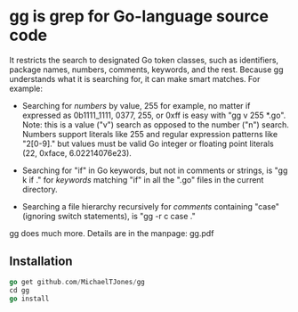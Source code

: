 
# gg is grep for Go-language source code

It restricts the search to
designated Go token classes, such as identifiers, package names, numbers, comments, keywords, and
the rest. Because gg understands what it is searching for, it can make smart matches. For
example:

* Searching for _numbers_ by value,  255 for example, no matter if expressed as
  0b1111_1111, 0377, 255, or 0xff is easy with "gg v 255 *.go". Note: this is a value ("v")
  search as opposed to the number ("n") search. Numbers support literals like 255 and
  regular expression patterns
  like "2\[0-9\]\." but values must be valid  Go integer or floating point
  literals (22, 0xface, 6.02214076e23).

* Searching for "if" in Go keywords, but not in comments or strings, is "gg k if ." for _keywords_ matching "if" in all the ".go" files in the current directory.

* Searching a file hierarchy recursively for _comments_ containing "case" (ignoring
  switch statements), is "gg -r c case ."

gg does much more. Details are in the manpage: gg.pdf

## Installation

```go
go get github.com/MichaelTJones/gg
cd gg
go install
```
